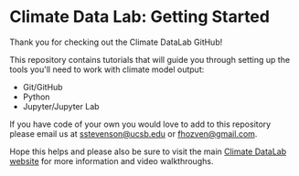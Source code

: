 # Climate Data Lab: Getting Started
Thank you for checking out the Climate DataLab GitHub! 

This repository contains tutorials that will guide you through setting up the tools you'll need to work with climate model output:
- Git/GitHub
- Python
- Jupyter/Jupyter Lab

If you have code of your own you would love to add to this repository please email us at sstevenson@ucsb.edu or fhozven@gmail.com.

Hope this helps and please also be sure to visit the main [Climate DataLab website](https://climate-datalab.org/) for more information and video walkthroughs.


